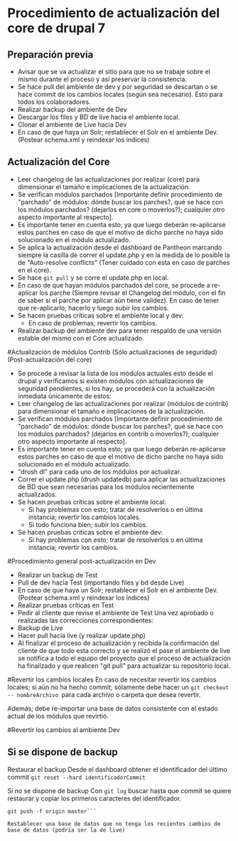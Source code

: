 
# Procedimiento de actualización del core de drupal 7



## Preparación previa


* Avisar que se va actualizar el sitio para que no se trabaje sobre el mismo durante el proceso y así preservar la consistencia.
* Se hace pull del ambiente de dev y por seguridad se descartan o se hace commit de los cambios locales (según sea necesario). Esto para todos los colaboradores.
* Realizar backup del ambiente de  Dev
* Descargar los files y BD de live hacia el ambiente local.
* Clonar el ambiente de Live hacia Dev
* En caso de que haya un Solr; restablecer el Solr en el ambiente Dev. (Postear schema.xml y reindexar los índices)

## Actualización del Core
* Leer changelog de las actualizaciones por realizar (core) para dimensionar el tamaño e implicaciones de la actualización.
* Se verifican módulos parchados [Importante definir procedimiento de "parchado" de módulos: dónde buscar los parches?, qué se hace con los módulos parchados? (dejarlos en core o moverlos?); cualquier otro aspecto importante al respecto].
* Es importante tener en cuenta esto; ya que luego deberán re-aplicarse estos parches en caso de que el motivo de dicho parche no haya sido solucionado en el módulo actualizado.
* Se aplica la actualización desde el dashboard de Pantheon marcando siempre la casilla de correr el update.php y en la medida de lo posible la de "Auto-resolve conflicts" (Tener cuidado con esta en caso de parches en el core).
* Se hace ```git pull``` y se corre el update.php en local.
* En caso de que hayan módulos parchados del core, se procede a re-aplicar los parche (Siempre revisar el Changelog del módulo, con el fin de saber si el parche por aplicar aún tiene validez). En caso de tener que re-aplicarlo; hacerlo y luego subir los cambios.
* Se hacen pruebas críticas sobre el ambiente local y dev:
  * En caso de problemas; revertir los cambios.
* Realizar backup del ambiente dev para tener respaldo de una versión estable del mismo con el Core actualizado.

#Actualización de módulos Contrib 
(Sólo actualizaciones de seguridad) (Post-actualización del core)

* Se procede  a revisar la lista de los módulos actuales esto desde el drupal y verificamos si existen módulos con actualizaciones de seguridad pendientes, si los hay, se procederá con la actualización inmediata únicamente de estos:
* Leer changelog de las actualizaciones por realizar (módulos de contrib) para dimensionar el tamaño e implicaciones de la actualización.
* Se verifican módulos parchados [Importante definir procedimiento de "parchado" de módulos: dónde buscar los parches?, qué se hace con los módulos parchados? (dejarlos en contrib o moverlos?); cualquier otro aspecto importante al respecto].
* Es importante tener en cuenta esto; ya que luego deberán re-aplicarse estos parches en caso de que el motivo de dicho parche no haya sido solucionado en el módulo actualizado.
* "drush dl" para cada uno de los módulos por actualizar.
* Correr el update.php (drush updatedb) para aplicar las actualizaciones de BD que sean necesarias para los módulos recientemente actualizados.
* Se hacen pruebas críticas sobre el ambiente local:
  * Si hay problemas con esto; tratar de resolverlos o en última instancia; revertir los cambios locales.
  * Si todo funciona bien; subir los cambios.
* Se hacen pruebas críticas sobre el ambiente dev:
  * Si hay problemas con esto; tratar de resolverlos o en última instancia; revertir los cambios.


#Procedimiento general post-actualización en Dev
* Realizar un backup de Test
* Pull de dev hacia Test (importando files y bd desde Live)
* En caso de que haya un Solr; restablecer el Solr en el ambiente Dev. (Postear schema.xml y reindexar los índices)
* Realizar pruebas críticas en Test
* Pedir al cliente que revise el ambiente de Test
Una vez aprobado o realizadas las correcciones correspondientes:
* Backup de Live
* Hacer pull hacia live (y realizar update.php)
* Al finalizar el proceso de actualización y recibida la confirmación del cliente de que todo esta correcto y se realizó el pase el ambiente de live se  notifica a todo el equipo del proyecto que el proceso de actualización ha finalizado y que realicen "git pull" para actualizar su repositorio local.


#Revertir los cambios locales
En caso de necesitar revertir los cambios locales; si aún no ha hecho commit; sólamente debe hacer un ```git checkout -- nombreArchivo ```para cada archivo o carpeta que desea revertir.

Además; debe re-importar una base de datos consistente con el estado actual de los módulos que revirtió.

#Revertir los cambios al ambiente Dev

## Si se dispone de backup
Restaurar el backup
Desde el dashboard obtener el identificador del último commit
```git reset --hard identificadorCommit```

Si no se dispone de backup
Con ```git log``` buscar hasta que commit se quiere restaurar y copiar los primeros caracteres del identificador.

```git reset --hard identificadorCommit
git push -f origin master```

Restablecer una base de datos que no tenga los recientes cambios de base de datos (podría ser la de live)



